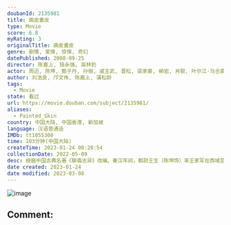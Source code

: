 ```yaml
---
doubanId: 2135981
title: 画皮畫皮
type: Movie
score: 6.8
myRating: 3
originalTitle: 画皮畫皮
genre: 剧情, 爱情, 惊悚, 奇幻
datePublished: 2008-09-25
director: 陈嘉上, 钱永强, 高林豹
actor: 周迅, 陈坤, 甄子丹, 孙俪, 戚玉武, 晋松, 梁家豪, 柳岩, 肖聪, 叶尔江·马合甫什, 谭安业, 闻洋, 赵长洲, 李奇龙, 曲大雷, 向恬冉, 韩振华, 金粮, 戴小轶, 陈敏渝, 王巧玉, 周恩恩, 金雁, 戚云鹏, 柳景溪
author: 刘浩良, 邝文伟, 陈嘉上, 蒲松龄
tags:
  - Movie
state: 看过
url: https://movie.douban.com/subject/2135981/
aliases:
  - Painted_Skin
country: 中国大陆, 中国香港, 新加坡
language: 汉语普通话
IMDb: tt1055300
time: 103分钟(中国大陆)
createTime: 2023-01-24 00:28:54
collectionDate: 2022-05-09
desc: 根据中国古典名著《聊斋志异》改编。秦汉年间，都尉王生（陈坤饰）率王家军在西域苦战，并救回一女子小唯（周迅饰）。王生并没有看到在他到来之前，小唯刚刚吞食完人心以保持人形。九霄美狐小唯对王生一见钟情...
date created: 2023-01-24
date modified: 2023-03-08
---
```


![image](p462058001.jpg)

Comment:
---
